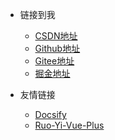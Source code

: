 <!-- _navbar.md -->

* 链接到我
  * [CSDN地址](https://blog.csdn.net/HXBest?_blank)
  * [Github地址](https://github.com/he-xiang-best?_blank)
  * [Gitee地址](https://gitee.com/he-xiang-best?_blank)
  * [掘金地址](https://juejin.cn/user/990001027098605?_blank)


* 友情链接
  * [Docsify](https://docsify.js.org/#/?_blank)
  * [Ruo-Yi-Vue-Plus](https://gitee.com/JavaLionLi/RuoYi-Vue-Plus?_blank)

